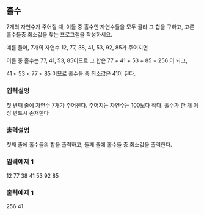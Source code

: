 ## 홀수

7개의 자연수가 주어질 때, 이들 중 홀수인 자연수들을 모두 골라 그 합을 구하고, 고른 홀수들중 최소값을 찾는 프로그램을 작성하세요.

예를 들어, 7개의 자연수 12, 77, 38, 41, 53, 92, 85가 주어지면

이들 중 홀수는 77, 41, 53, 85이므로 그 합은 77 + 41 + 53 + 85 = 256 이 되고,

41 < 53 < 77 < 85 이므로 홀수들 중 최소값은 41이 된다.

### 입력설명

첫 번째 줄에 자연수 7개가 주어진다. 주어지는 자연수는 100보다 작다. 홀수가 한 개 이상 반드시 존재한다

### 출력설명

첫째 줄에 홀수들의 합을 출력하고, 둘째 줄에 홀수들 중 최소값을 출력한다.

### 입력예제 1

12 77 38 41 53 92 85

### 출력예제 1

256
41
